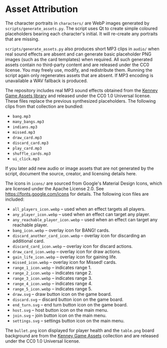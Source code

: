 # Asset Attribution

The character portraits in `characters/` are WebP images generated by
`scripts/generate_assets.py`. The script uses Qt to create simple coloured
placeholders bearing each character's initial. It will re-create any portraits
that are missing.

`scripts/generate_assets.py` also produces short MP3 clips in `audio/` when
real sound effects are absent and can generate basic placeholder PNG images
(such as the card templates) when required. All such generated assets contain
no third-party content and are released under the CC0 license. You may freely
use, modify, and redistribute them. Running the script again only regenerates
assets that are absent. If MP3 encoding is unavailable a WAV fallback is
produced.

The repository includes real MP3 sound effects obtained from the [Kenney Game
Assets library](https://kenney.nl/assets) and released under the CC0 1.0
Universal license. These files replace the previous synthesized placeholders.
The following clips from that collection are bundled:

- `bang.mp3`
- `many_bangs.mp3`
- `indians.mp3`
- `missed.mp3`
- `draw_card.mp3`
- `discard_card.mp3`
- `play_card.mp3`
- `shuffle_cards.mp3`
- `ui_click.mp3`

If you later add new audio or image assets that are not generated by the
script, document the source, creator, and licensing details here.

The icons in `icons/` are sourced from Google's Material Design Icons, which
are licensed under the Apache License 2.0. See https://fonts.google.com/icons
for details.
The following icon files are included:

- `all_players_icon.webp` – used when an effect targets all players.
- `any_player_icon.webp` – used when an effect can target any player.
- `any_reachable_player_icon.webp` – used when an effect can target any reachable player.
- `bang_icon.webp` – overlay icon for BANG! cards.
- `discard_another_card_icon.webp` – overlay icon for discarding an additional card.
- `discard_card_icon.webp` – overlay icon for discard actions.
- `draw_card_icon.webp` – overlay icon for draw actions.
- `gain_life_icon.webp` – overlay icon for gaining life.
- `missed_icon.webp` – overlay icon for Missed! cards.
- `range_1_icon.webp` – indicates range 1.
- `range_2_icon.webp` – indicates range 2.
- `range_3_icon.webp` – indicates range 3.
- `range_4_icon.webp` – indicates range 4.
- `range_5_icon.webp` – indicates range 5.
- `draw.svg` – draw button icon on the game board.
- `discard.svg` – discard button icon on the game board.
- `end_turn.svg` – end turn button icon on the game board.
- `host.svg` – host button icon on the main menu.
- `join.svg` – join button icon on the main menu.
- `settings.svg` – settings button icon on the main menu.

The `bullet.png` icon displayed for player health and the `table.png` board
background are from the [Kenney Game Assets](https://kenney.nl/assets)
collection and are released under the CC0 1.0 Universal license.
